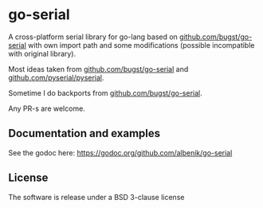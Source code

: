 # go-serial

A cross-platform serial library for go-lang based on [github.com/bugst/go-serial](https://github.com/bugst/go-serial) with own import path and some modifications (possible incompatible with original library).

Most ideas taken from [github.com/bugst/go-serial](https://github.com/bugst/go-serial) and [github.com/pyserial/pyserial](https://github.com/pyserial/pyserial).

Sometime I do backports from [github.com/bugst/go-serial](https://github.com/bugst/go-serial).

Any PR-s are welcome.

## Documentation and examples

See the godoc here: https://godoc.org/github.com/albenik/go-serial

## License

The software is release under a BSD 3-clause license
